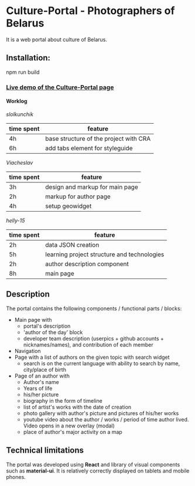 # Culture-Portal - Photographers of Belarus 

It is a web portal about culture of Belarus.

Installation:
------------
npm run build

### [Live demo of the Culture-Portal page]()

#### Worklog

*slolkunchik*

| time spent | feature |
|-------------|-------------|
| 4h | base structure of the project with CRA |
| 6h | add tabs element for styleguide |

*Viacheslav*

| time spent | feature |
|-------------|-------------|
| 3h | design and markup for main page |
| 2h | markup for author page |
| 4h | setup geowidget |

*helly-15*

| time spent | feature |
|-------------|-------------|
| 2h | data JSON creation |
| 5h | learning project structure and technologies |
| 2h | author description component |
| 8h | main page |


## Description
The portal contains the following components / functional parts / blocks:

* Main page with
  * portal's description
  * 'author of the day' block
  * developer team description (userpics + github accounts + nicknames/names), and contribution of each member
* Navigation
* Page with a list of authors on the given topic with search widget
  * search is on the current language with ability to search by name, city/place of birth
* Page of an author with
  * Author's name
  * Years of life
  * his/her picture
  * biography in the form of timeline 
  * list of artist's works with the date of creation
  * photo gallery with author's picture and pictures of his/her works 
  * youtube video about the author / works / period of time author lived. Video opens in a new overlay (modal)
  * place of author's major activity on a map

## Technical limitations
The portal was developed using **React** and library of visual components such as **material-ui**.
It is relatively correctly displayed on tablets and mobile phones.
